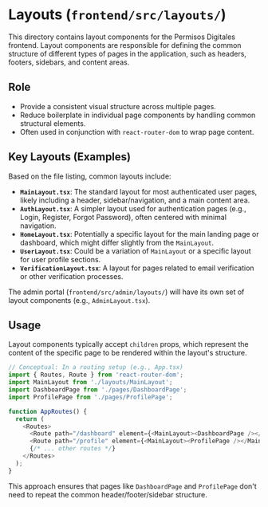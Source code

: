 # Layouts (`frontend/src/layouts/`)

This directory contains layout components for the Permisos Digitales frontend. Layout components are responsible for defining the common structure of different types of pages in the application, such as headers, footers, sidebars, and content areas.

## Role

*   Provide a consistent visual structure across multiple pages.
*   Reduce boilerplate in individual page components by handling common structural elements.
*   Often used in conjunction with `react-router-dom` to wrap page content.

## Key Layouts (Examples)

Based on the file listing, common layouts include:

*   **`MainLayout.tsx`**: The standard layout for most authenticated user pages, likely including a header, sidebar/navigation, and a main content area.
*   **`AuthLayout.tsx`**: A simpler layout used for authentication pages (e.g., Login, Register, Forgot Password), often centered with minimal navigation.
*   **`HomeLayout.tsx`**: Potentially a specific layout for the main landing page or dashboard, which might differ slightly from the `MainLayout`.
*   **`UserLayout.tsx`**: Could be a variation of `MainLayout` or a specific layout for user profile sections.
*   **`VerificationLayout.tsx`**: A layout for pages related to email verification or other verification processes.

The admin portal (`frontend/src/admin/layouts/`) will have its own set of layout components (e.g., `AdminLayout.tsx`).

## Usage

Layout components typically accept `children` props, which represent the content of the specific page to be rendered within the layout's structure.

```typescript
// Conceptual: In a routing setup (e.g., App.tsx)
import { Routes, Route } from 'react-router-dom';
import MainLayout from './layouts/MainLayout';
import DashboardPage from './pages/DashboardPage';
import ProfilePage from './pages/ProfilePage';

function AppRoutes() {
  return (
    <Routes>
      <Route path="/dashboard" element={<MainLayout><DashboardPage /></MainLayout>} />
      <Route path="/profile" element={<MainLayout><ProfilePage /></MainLayout>} />
      {/* ... other routes */}
    </Routes>
  );
}
```
This approach ensures that pages like `DashboardPage` and `ProfilePage` don't need to repeat the common header/footer/sidebar structure.
